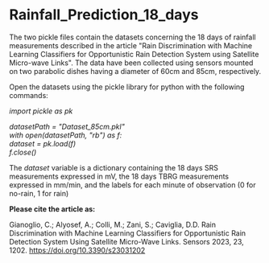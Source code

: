 # Rainfall_Prediction_18_days

The two pickle files contain the datasets concerning the 18 days of rainfall measurements described in the article "Rain Discrimination with Machine Learning Classifiers for Opportunistic Rain Detection System using Satellite Micro-wave Links". The data have been collected using sensors mounted on two parabolic dishes having a diameter of 60cm and 85cm, respectively.  

Open the datasets using the pickle library for python with the following commands:

*import pickle as pk*  

*datasetPath = "Dataset_85cm.pkl"*  
*with open(datasetPath, "rb") as f:*  
 *dataset = pk.load(f)*  
 *f.close()*  
   
The *dataset* variable is a dictionary containing the 18 days SRS measurements expressed in mV, the 18 days TBRG measurements expressed in mm/min, and the labels for each minute of observation (0 for no-rain, 1 for rain)

**Please cite the article as:**

Gianoglio, C.; Alyosef, A.; Colli, M.; Zani, S.; Caviglia, D.D. Rain Discrimination with Machine Learning Classifiers for Opportunistic Rain Detection System Using Satellite Micro-Wave Links. Sensors 2023, 23, 1202. https://doi.org/10.3390/s23031202
